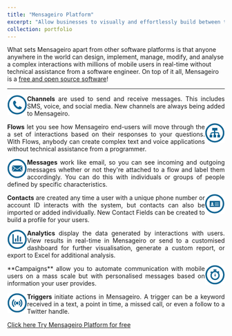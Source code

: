```yaml
---
title: "Mensageiro Platform"
excerpt: "Allow businesses to visually and effortlessly build between their app/platforms/services and their clients using SMS, USSD and/or Social networks. <br/><img src='/images/mensageiroplatform.png'>"
collection: portfolio
---
```


What sets Mensageiro apart from other software platforms is that anyone anywhere in the world can design, implement, manage, modify, and analyse a complex interactions with millions of mobile users in real-time without technical assistance from a software engineer. On top of it all, Mensageiro is a [free and open source software](https://github.com/mekjr1/im3nsa/)!

----------
<div style="text-align: justify">

<img align="left"  src='/images/Mensageiro_Navigation_Icons_Blue-07.width-500.png'/>


**Channels** are used to send and receive messages. This includes SMS, voice, and social media. New channels are always being added to Mensageiro.


<img align="right"  src='/images/Mensageiro_Navigation_Icons_Blue-03.width-500.png'/>

**Flows** let you see how Mensageiro end-users will move through the a set of interactions based on their responses to your questions. With Flows, anybody can create complex text and voice applications without technical assistance from a programmer.


<img align="left"  src='/images/Mensageiro_Navigation_Icons_Blue-01.width-500.png'/>

**Messages** work like email, so you can see incoming and outgoing messages whether or not they're attached to a flow and label them accordingly. You can do this with individuals or groups of people defined by specific characteristics.

<img align="right"  src='/images/Mensageiro_Navigation_Icons_Blue-02.width-500.png'/>

**Contacts** are created any time a user with a unique phone number or account ID interacts with the system, but contacts can also be imported or added individually. New Contact Fields can be created to build a profile for your users.


<img align="left"  src='/images/Mensageiro_Navigation_Icons_Blue-04.width-500.png'/>**Analytics** display the data generated by interactions with users. View results in real-time in Mensageiro or send to a customised dashboard for further visualisation, generate a custom report, or export to Excel for additional analysis.


<img align="right"  src='/images/Campaigns_Blue-06-05.width-500.png'/>
**Campaigns** allow you to automate communication with mobile users on a mass scale but with personalised messages based on information your user provides. 

<img align="left"  src='/images/Mensageiro_Navigation_Icons_Blue-06.width-500.png'/>**Triggers** initiate actions in Mensageiro. A trigger can be a keyword received in a text, a point in time, a missed call, or even a follow to a Twitter handle. 

[Click here Try Mensageiro Platform for free](https://app.mensageiro.info)

</div>